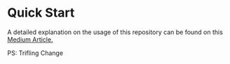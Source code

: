 # Quick Start

A detailed explanation on the usage of this repository can be found on this [Medium Article.](https://frank-ceballos.medium.com/deploying-your-first-fastapi-application-in-openshift-857cee7277f9?sk=33b2fb04e44d7098725e7ae2428468bf)

PS: Trifling Change